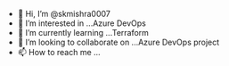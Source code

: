 - 👋 Hi, I’m @skmishra0007
- 👀 I’m interested in ...Azure DevOps
- 🌱 I’m currently learning ...Terraform
- 💞️ I’m looking to collaborate on ...Azure DevOps project
- 📫 How to reach me ...

<!---
skmishra0007/skmishra0007 is a ✨ special ✨ repository because its `README.md` (this file) appears on your GitHub profile.
You can click the Preview link to take a look at your changes.
--->
